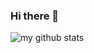 ### Hi there 👋
![my github stats](https://github-readme-stats.vercel.app/api?username=Cyl18&show_icons=true&theme=graywhite&count_private=true&include_all_commits=true)

<!--
**Cyl18/Cyl18** is a ✨ _special_ ✨ repository because its `README.md` (this file) appears on your GitHub profile.

Here are some ideas to get you started:

- 🔭 I’m currently working on ...
- 🌱 I’m currently learning ...
- 👯 I’m looking to collaborate on ...
- 🤔 I’m looking for help with ...
- 💬 Ask me about ...
- 📫 How to reach me: ...
- 😄 Pronouns: ...
- ⚡ Fun fact: ...
-->
